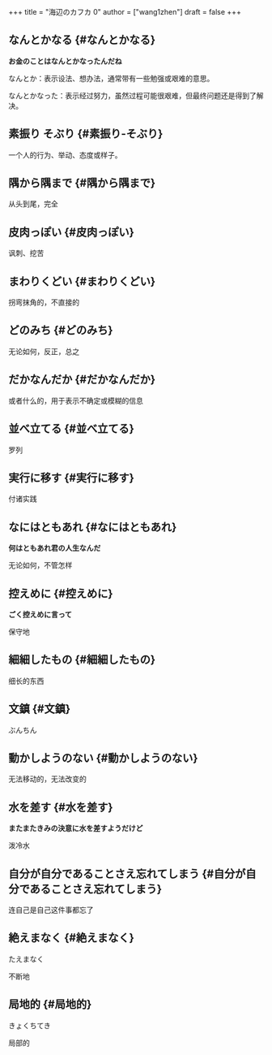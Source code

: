 +++
title = "海辺のカフカ 0"
author = ["wang1zhen"]
draft = false
+++

## なんとかなる {#なんとかなる}

**お金のことはなんとかなったんだね**

なんとか：表示设法、想办法，通常带有一些勉强或艰难的意思。

なんとかなった：表示经过努力，虽然过程可能很艰难，但最终问题还是得到了解决。


## 素振り そぶり {#素振り-そぶり}

一个人的行为、举动、态度或样子。


## 隅から隅まで {#隅から隅まで}

从头到尾，完全


## 皮肉っぽい {#皮肉っぽい}

讽刺、挖苦


## まわりくどい {#まわりくどい}

拐弯抹角的，不直接的


## どのみち {#どのみち}

无论如何，反正，总之


## だかなんだか {#だかなんだか}

或者什么的，用于表示不确定或模糊的信息


## 並べ立てる {#並べ立てる}

罗列


## 実行に移す {#実行に移す}

付诸实践


## なにはともあれ {#なにはともあれ}

**何はともあれ君の人生なんだ**

无论如何，不管怎样


## 控えめに {#控えめに}

**ごく控えめに言って**

保守地


## 細細したもの {#細細したもの}

细长的东西


## 文鎮 {#文鎮}

ぶんちん


## 動かしようのない {#動かしようのない}

无法移动的，无法改变的


## 水を差す {#水を差す}

**またまたきみの決意に水を差すようだけど**

泼冷水


## 自分が自分であることさえ忘れてしまう {#自分が自分であることさえ忘れてしまう}

连自己是自己这件事都忘了


## 絶えまなく {#絶えまなく}

たえまなく

不断地


## 局地的 {#局地的}

きょくちてき

局部的
